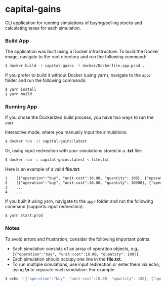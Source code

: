 # capital-gains

CLI application for running simulations of buying/selling stocks and calculating taxes for each simulation.

### Build App
The application was built using a Docker infrastructure. To build the Docker image, navigate to the root directory and run the following command:

```bash
$ docker build -t capital-gains -f docker/Dockerfile.app.prod .
```

If you prefer to build it without Docker (using yarn), navigate to the `app/` folder and run the following commands:

```bash
$ yarn install
$ yarn build
```

### Running App
If you chose the Dockerized build process, you have two ways to run the app. 

Interactive mode, where you manually input the simulations:

```bash
$ docker run -it capital-gains:latest
```

Or, using input redirection with your simulations stored in a **.txt** file:

```bash
$ docker run -i capital-gains:latest < file.txt
```

Here is an example of a valid **file.txt**:

```txt
1    [{"operation":"buy", "unit-cost":10.00, "quantity": 100}, {"operation":"sell", "unit-cost":15.00, "quantity": 50}]
2    [{"operation":"buy", "unit-cost":10.00, "quantity": 10000}, {"operation":"sell", "unit-cost":20.00, "quantity": 5000}]
3    ...
4    ...
```

If you built it using yarn, navigate to the `app/` folder and run the following command (supports input redirection):

```bash
$ yarn start:prod
```

### Notes
To avoid errors and frustration, consider the following important points:

- Each simulation consists of an array of operation objects, e.g., `[{"operation":"buy", "unit-cost":10.00, "quantity": 100}]`.
- Each simulation should occupy one line in the **file.txt**.
- To run multiple simulations, use input redirection or enter them via echo, using **\n** to separate each simulation. For example:

```bash
$ echo '[{"operation":"buy", "unit-cost":10.00, "quantity": 100}, {"operation":"sell", "unit-cost":15.00, "quantity": 50}]\n[{"operation":"buy", "unit-cost":10.00, "quantity": 100}, {"operation":"sell", "unit-cost":15.00, "quantity": 50}]' | docker run -i capital-gains:latest
```